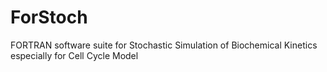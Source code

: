 # ForStoch
FORTRAN software suite for Stochastic Simulation of Biochemical Kinetics especially for Cell Cycle Model
